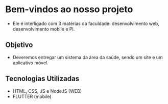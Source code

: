 # Bem-vindos ao nosso projeto
- Ele é interligado com 3 matérias da faculdade: desenvolvimento web, desenvolvimento mobile e PI.

## Objetivo
- Deveremos entregar um sistema da área da saúde, sendo um site e um aplicativo móvel.

## Tecnologias Utilizadas
- HTML, CSS, JS e NodeJS (WEB)
- FLUTTER (mobile)
